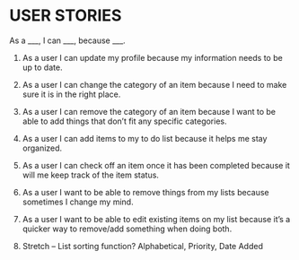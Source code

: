 # USER STORIES 

As a ___, I can ___, because ___.

1.	As a user I can update my profile because my information needs to be up to date.
2.	As a user I can change the category of an item because I need to make sure it is in the right place.
3.	As a user I can remove the category of an item because I want to be able to add things that don’t fit any specific categories.
4.	As a user I can add items to my to do list because it helps me stay organized.
5.	As a user I can check off an item once it has been completed because it will me keep track of the item status.
6.	As a user I want to be able to remove things from my lists because sometimes I change my mind.
7.	As a user I want to be able to edit existing items on my list because it’s a quicker way to remove/add something when doing both.


8.	Stretch – List sorting function? Alphabetical, Priority, Date Added